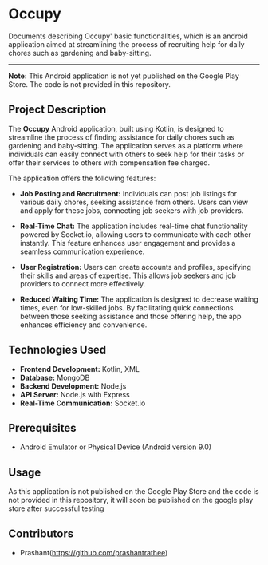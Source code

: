 # Occupy
Documents describing Occupy' basic functionalities, which is an android application aimed at streamlining the process of recruiting help for daily chores such as gardening and baby-sitting.


---

**Note:** This Android application is not yet published on the Google Play Store. The code is not provided in this repository.

## Project Description

The **Occupy** Android application, built using Kotlin, is designed to streamline the process of finding assistance for daily chores such as gardening and baby-sitting. The application serves as a platform where individuals can easily connect with others to seek help for their tasks or offer their services to others with compensation fee charged.

The application offers the following features:

- **Job Posting and Recruitment:** Individuals can post job listings for various daily chores, seeking assistance from others. Users can view and apply for these jobs, connecting job seekers with job providers.

- **Real-Time Chat:** The application includes real-time chat functionality powered by Socket.io, allowing users to communicate with each other instantly. This feature enhances user engagement and provides a seamless communication experience.

- **User Registration:** Users can create accounts and profiles, specifying their skills and areas of expertise. This allows job seekers and job providers to connect more effectively.

- **Reduced Waiting Time:** The application is designed to decrease waiting times, even for low-skilled jobs. By facilitating quick connections between those seeking assistance and those offering help, the app enhances efficiency and convenience.

## Technologies Used

- **Frontend Development:** Kotlin, XML
- **Database:** MongoDB
- **Backend Development:** Node.js
- **API Server:** Node.js with Express
- **Real-Time Communication:** Socket.io

## Prerequisites

- Android Emulator or Physical Device (Android version 9.0)

## Usage

As this application is not published on the Google Play Store and the code is not provided in this repository, it will soon be published on the google play store after successful testing


## Contributors

- Prashant(https://github.com/prashantrathee)



